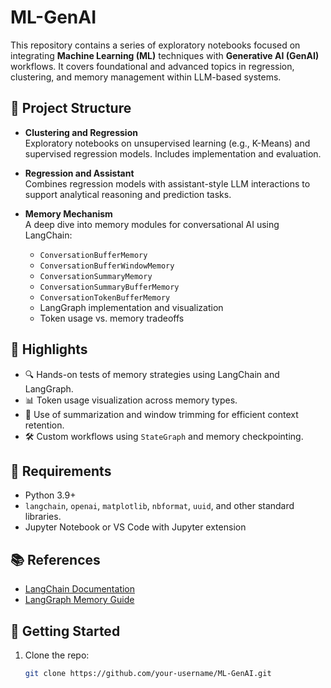 # ML-GenAI

This repository contains a series of exploratory notebooks focused on integrating **Machine Learning (ML)** techniques with **Generative AI (GenAI)** workflows. It covers foundational and advanced topics in regression, clustering, and memory management within LLM-based systems.

## 📁 Project Structure

- **Clustering and Regression**  
  Exploratory notebooks on unsupervised learning (e.g., K-Means) and supervised regression models. Includes implementation and evaluation.

- **Regression and Assistant**  
  Combines regression models with assistant-style LLM interactions to support analytical reasoning and prediction tasks.

- **Memory Mechanism**  
  A deep dive into memory modules for conversational AI using LangChain:
  - `ConversationBufferMemory`
  - `ConversationBufferWindowMemory`
  - `ConversationSummaryMemory`
  - `ConversationSummaryBufferMemory`
  - `ConversationTokenBufferMemory`
  - LangGraph implementation and visualization
  - Token usage vs. memory tradeoffs

## 📌 Highlights

- 🔍 Hands-on tests of memory strategies using LangChain and LangGraph.
- 📊 Token usage visualization across memory types.
- 🧠 Use of summarization and window trimming for efficient context retention.
- 🛠️ Custom workflows using `StateGraph` and memory checkpointing.

## 🔧 Requirements

- Python 3.9+
- `langchain`, `openai`, `matplotlib`, `nbformat`, `uuid`, and other standard libraries.
- Jupyter Notebook or VS Code with Jupyter extension

## 📚 References

- [LangChain Documentation](https://docs.langchain.com/)
- [LangGraph Memory Guide](https://langchain-ai.github.io/langgraph/agents/memory/)

## 🚀 Getting Started

1. Clone the repo:
   ```bash
   git clone https://github.com/your-username/ML-GenAI.git
